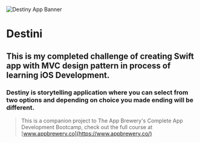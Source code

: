 
![Destiny App Banner](../Destini/My_Destiny.png=400x781)

#  Destini

## This is my completed challenge of creating Swift app with MVC design pattern in process of learning iOS Development.

### Destiny is storytelling application where you can select from two options and depending on choice you made ending will be different.



>This is a companion project to The App Brewery's Complete App Development Bootcamp, check out the full course at [www.appbrewery.co](https://www.appbrewery.co/)


